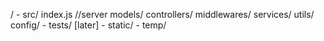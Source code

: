 /
    - src/
        index.js //server
        models/
        controllers/
        middlewares/
        services/
        utils/
        config/
    - tests/ [later]
    - static/
    - temp/
